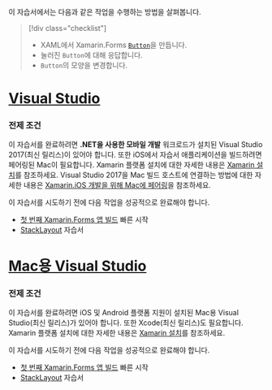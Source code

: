 이 자습서에서는 다음과 같은 작업을 수행하는 방법을 살펴봅니다.

> [!div class="checklist"]
> - XAML에서 Xamarin.Forms [`Button`](xref:Xamarin.Forms.Button)을 만듭니다.
> - 눌러진 `Button`에 대해 응답합니다.
> - `Button`의 모양을 변경합니다.

# <a name="visual-studiotabvswin"></a>[Visual Studio](#tab/vswin)

### <a name="prerequisites"></a>전제 조건

이 자습서를 완료하려면 **.NET을 사용한 모바일 개발** 워크로드가 설치된 Visual Studio 2017(최신 릴리스)이 있어야 합니다. 또한 iOS에서 자습서 애플리케이션을 빌드하려면 페어링된 Mac이 필요합니다. Xamarin 플랫폼 설치에 대한 자세한 내용은 [Xamarin 설치](~/get-started/installation/index.md)를 참조하세요. Visual Studio 2017을 Mac 빌드 호스트에 연결하는 방법에 대한 자세한 내용은 [Xamarin.iOS 개발을 위해 Mac에 페어링](~/ios/get-started/installation/windows/connecting-to-mac/index.md)을 참조하세요.

이 자습서를 시도하기 전에 다음 작업을 성공적으로 완료해야 합니다.

- [첫 번째 Xamarin.Forms 앱 빌드](~/get-started/first-app/index.md) 빠른 시작
- [StackLayout](~/get-started/tutorials/stacklayout/index.yml) 자습서

# <a name="visual-studio-for-mactabvsmac"></a>[Mac용 Visual Studio](#tab/vsmac)

### <a name="prerequisites"></a>전제 조건

이 자습서를 완료하려면 iOS 및 Android 플랫폼 지원이 설치된 Mac용 Visual Studio(최신 릴리스)가 있어야 합니다. 또한 Xcode(최신 릴리스)도 필요합니다. Xamarin 플랫폼 설치에 대한 자세한 내용은 [Xamarin 설치](~/get-started/installation/index.md)를 참조하세요.

이 자습서를 시도하기 전에 다음 작업을 성공적으로 완료해야 합니다.

- [첫 번째 Xamarin.Forms 앱 빌드](~/get-started/first-app/index.md) 빠른 시작
- [StackLayout](~/get-started/tutorials/stacklayout/index.yml) 자습서
